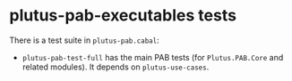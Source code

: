 # plutus-pab-executables tests

There is a test suite in `plutus-pab.cabal`:

* `plutus-pab-test-full` has the main PAB tests (for `Plutus.PAB.Core` and related modules). It depends on `plutus-use-cases`.
